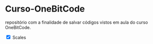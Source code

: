 ﻿# Curso-OneBitCode

repositório com a finalidade de salvar códigos vistos em aula do curso OneBitCode.

<div>
  <input type="checkbox" id="scales" name="scales" checked />
  <label for="scales">Scales</label>
</div>
